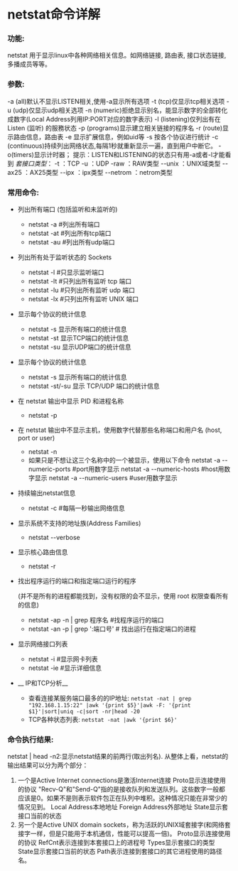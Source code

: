 # netstat命令详解

### 功能:

netstat 用于显示linux中各种网络相关信息。如网络链接, 路由表, 接口状态链接, 多播成员等等。

### 参数:

-a (all)默认不显示LISTEN相关,使用-a显示所有选项
-t (tcp)仅显示tcp相关选项
-u (udp)仅显示udp相关选项
-n (numeric)拒绝显示别名，能显示数字的全部转化成数字(Local Address列用IP:PORT对应的数字表示)
-l (listening)仅列出有在 Listen (监听) 的服務状态
-p (programs)显示建立相关链接的程序名
-r (route)显示路由信息，路由表
-e 显示扩展信息，例如uid等
-s 按各个协议进行统计
-c (continuous)持续列出网络状态,每隔1秒就重新显示一遍，直到用户中断它。
-o(timers)显示计时器； 提示：LISTEN和LISTENING的状态只有用-a或者-l才能看到
*套接口类型*：
-t ：TCP
-u ：UDP
-raw ：RAW类型
--unix ：UNIX域类型
--ax25 ：AX25类型
--ipx ：ipx类型
--netrom ：netrom类型

### 常用命令:

- 列出所有端口 (包括监听和未监听的)

  - netstat -a #列出所有端口
  - netstat -at #列出所有tcp端口
  - netstat -au #列出所有udp端口

- 列出所有处于监听状态的 Sockets

  - netstat -l #只显示监听端口
  - netstat -lt #只列出所有监听 tcp 端口
  - netstat -lu #只列出所有监听 udp 端口
  - netstat -lx #只列出所有监听 UNIX 端口

- 显示每个协议的统计信息

  - netstat -s 显示所有端口的统计信息
  - netstat -st 显示TCP端口的统计信息
  - netstat -su 显示UDP端口的统计信息

- 显示每个协议的统计信息

  - netstat -s 显示所有端口的统计信息
  - netstat -st/-su 显示 TCP/UDP 端口的统计信息

- 在 netstat 输出中显示 PID 和进程名称

  - netstat -p

- 在 netstat 输出中不显示主机，使用数字代替那些名称端口和用户名 (host, port or user)

  - netstat -n
  - 如果只是不想让这三个名称中的一个被显示，使用以下命令
    netstat -a --numeric-ports #port用数字显示 netstat -a --numeric-hosts #host用数字显示 netstat -a --numeric-users #user用数字显示

- 持续输出netstat信息

  - netstat -c #每隔一秒输出网络信息

- 显示系统不支持的地址族(Address Families)

  - netstat --verbose

- 显示核心路由信息

  - netstat -r

- 找出程序运行的端口和指定端口运行的程序

  (并不是所有的进程都能找到，没有权限的会不显示，使用 root 权限查看所有的信息)

  - netstat -ap -n | grep 程序名 #找程序运行的端口
  - netstat -an -p | grep ':端口号' # 找出运行在指定端口的进程

- 显示网络接口列表

  - netstat -i #显示网卡列表
  - netstat -ie #显示详细信息

- __ IP和TCP分析__

  - 查看连接某服务端口最多的的IP地址:
    `netstat -nat | grep "192.168.1.15:22" |awk '{print $5}'|awk -F: '{print $1}'|sort|uniq -c|sort -nr|head -20`
  - TCP各种状态列表:
    `netstat -nat |awk '{print $6}'`

### 命令执行结果:

netstat | head -n2:显示netstat结果的前两行(取出列名).
从整体上看，netstat的输出结果可以分为两个部分：

1. 一个是Active Internet connections是激活Internet连接 Proto显示连接使用的协议
   "Recv-Q"和"Send-Q"指的是接收队列和发送队列。这些数字一般都应该是0。如果不是则表示软件包正在队列中堆积。这种情况只能在非常少的情况见到。
   Local Address本地地址
   Foreign Address外部地址 State显示套接口当前的状态
2. 另一个是Active UNIX domain sockets，称为活跃的UNIX域套接字(和网络套接字一样，但是只能用于本机通信，性能可以提高一倍)。
   Proto显示连接使用的协议
   RefCnt表示连接到本套接口上的进程号
   Types显示套接口的类型
   State显示套接口当前的状态
   Path表示连接到套接口的其它进程使用的路径名。
